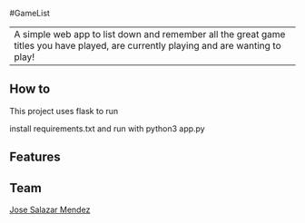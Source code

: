 #GameList
<table>
<tr>
<td>
A simple web app to list down and remember all the great game titles you have played, are currently playing and are wanting to play!
</td>
</tr>
</table>

## How to
This project uses flask to run

install requirements.txt and run with python3 app.py

## Features

## Team

[Jose Salazar Mendez](https://github.com/jsm-txt)
